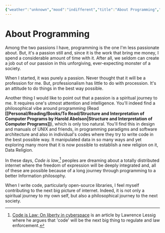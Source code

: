 ```yaml
---
{"weather":"unknown","mood":"indifferent","title":"About Programming","updated":"2023-01-19T15:15:21+06:00","tags":["passion","philosophy","programming"],"created":"2018-10-04T07:41:24+06:00","dg-publish":true,"dg-note-icon":2,"permalink":"/personal/journal/about-programming/","dgPassFrontmatter":true,"noteIcon":2}
---
```


# About Programming

Among the two passions I have, programming is the one I'm less passionate about. But, it's a passion still and, since it is the work that bring me money, I spend a considerable amount of time with it. After all, we seldom can create a job out of our passion in this unforgiving, ever-expecting monster of a society.

When I started, it was purely a passion. Never thought that it will be a profession for me. But, professionalism has little to do with procession. It's an attitude to do things in the best way possible.

Another thing I would like to point out that a passion is a spiritual journey to me. It requires one's utmost attention and intelligence. You'll indeed find a philosophical vibe around programming (Read **[[Personal/Reading/Books/To Read/Structure and Interpretation of Computer Programs by Harold Abelson\|Structure and Interpretation of Computer Programs]]**), which is only too natural. You'll find this in design and manuals of UNIX and friends, in programming paradigms and software architecture and also in individual's codes where they try to write code in the best possible way. It manipulated data in so many ways and yet exploring many more that it is now possible to establish a new religion on it, Data Religion.

In these days, *Code is law*,[^1] peoples are dreaming about a totally distributed internet where the freedom of expression will be deeply integrated and, all of these are possible because of a long journey through programming to a better Information philosophy.

When I write code, particularly open-source libraries, I feel myself contributing to the next big picture of internet. Indeed, it is not only a spiritual journey to my own self, but also a philosophical journey to the next society.

[^1]: [Code is Law: On liberty in cyberspace](https://harvardmagazine.com/2000/01/code-is-law-html) is an article by Lawrence Lessig where he argues that 'code' will be the next big thing to regulate and law enforcement.